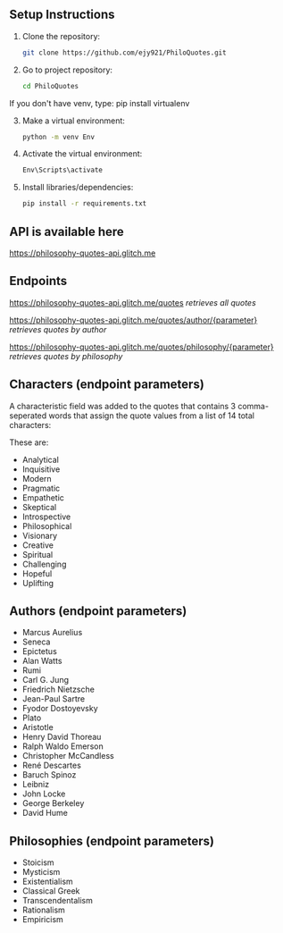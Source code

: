 ## Setup Instructions

1. Clone the repository:
   ```bash
   git clone https://github.com/ejy921/PhiloQuotes.git

2. Go to project repository:
   ```bash
   cd PhiloQuotes

If you don't have venv, type: pip install virtualenv

3. Make a virtual environment:
   ```bash
   python -m venv Env

4. Activate the virtual environment:
   ```bash
   Env\Scripts\activate

5. Install libraries/dependencies:
   ```bash
   pip install -r requirements.txt


## API is available here
https://philosophy-quotes-api.glitch.me

## Endpoints
https://philosophy-quotes-api.glitch.me/quotes   *retrieves all quotes*

https://philosophy-quotes-api.glitch.me/quotes/author/{parameter}   *retrieves quotes by author*

https://philosophy-quotes-api.glitch.me/quotes/philosophy/{parameter}   *retrieves quotes by philosophy*

## Characters (endpoint parameters)
A characteristic field was added to the quotes that contains 3 comma-seperated 
words that assign the quote values from a list of 14 total characters:

These are:
- Analytical
- Inquisitive
- Modern
- Pragmatic
- Empathetic
- Skeptical
- Introspective
- Philosophical
- Visionary
- Creative
- Spiritual
- Challenging
- Hopeful
- Uplifting

## Authors (endpoint parameters)
- Marcus Aurelius
- Seneca
- Epictetus
- Alan Watts
- Rumi
- Carl G. Jung
- Friedrich Nietzsche
- Jean-Paul Sartre
- Fyodor Dostoyevsky
- Plato
- Aristotle
- Henry David Thoreau
- Ralph Waldo Emerson
- Christopher McCandless
- René Descartes
- Baruch Spinoz
- Leibniz
- John Locke
- George Berkeley
- David Hume

## Philosophies (endpoint parameters)
- Stoicism
- Mysticism
- Existentialism
- Classical Greek
- Transcendentalism
- Rationalism
- Empiricism